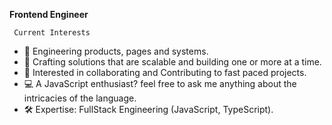 

**Frontend Engineer**
     
     Current Interests
- 🚀 Engineering products, pages and systems.
- 🌱 Crafting solutions that are scalable and building one or more at a time.
- 👯 Interested in collaborating and Contributing to fast paced projects.
- 💻 A JavaScript enthusiast? feel free to ask me anything about the intricacies of the language.
- 🛠️ Expertise: FullStack Engineering (JavaScript, TypeScript).
